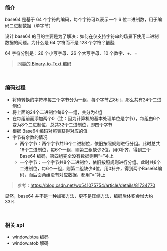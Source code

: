### 简介

base64 是基于 64 个字符的编码，每个字符可以表示一个 6 位二进制数，用于编码二进制数据（单字节）

设计 base64 的目的主要是为了解决：如何在仅支持字符串的场景下使用二进制数据的问题。为什么是 64 字符而不是 128 个字符？[解释](https://stackoverflow.com/a/3538079)

64 字符分别是：26 个小写字母、26 个大写字母、10 个数字、+、=

> [同类的 Binary-to-Text 编码](https://en.wikipedia.org/wiki/Binary-to-text_encoding)

<br>

### 编码过程

- 将待转换的字符串每三个字节分为一组，每个字节占8bit，那么共有24个二进制位
- 将上面的24个二进制位每6个一组，共分为4组
- 在每组前面添加两个0（注：因为计算机的基本处理单位是字节），每组由6个变为8个二进制位，总共32个二进制位，即四个字节
- 根据 Base64 编码对照表获得对应的值
- 字节有余数的情况
    + 两个字节：两个字节共16个二进制位，依旧按照规则进行分组。此时总共16个二进制位，每6个一组，则第三组缺少2位，用0补齐，得到三个 Base64 编码，第四组完全没有数据则用“=”补上
    + 一个字节：一个字节共8个二进制位，依旧按照规则进行分组。此时共8个二进制位，每6个一组，则第二组缺少4位，用0补齐，得到两个Base64编码，而后面两组没有对应数据，都用“=”补上

> 参考：https://blog.csdn.net/wo541075754/article/details/81734770

显然，base64 并不是一种加密方法，更不是压缩方法，编码后体积会增大约 33%

<br>

### 相关 api

- window.btoa 编码
- window.atob 解码
